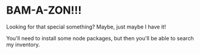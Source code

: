 <h1>BAM-A-ZON!!!</h1>

Looking for that special something?  Maybe, just maybe I have it!

You'll need to install some node packages, but then you'll be able to search my inventory.


